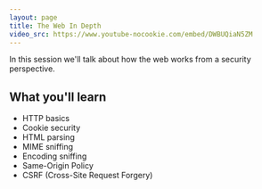 ```yaml
---
layout: page
title: The Web In Depth
video_src: https://www.youtube-nocookie.com/embed/DWBUQiaN5ZM
---
```


In this session we'll talk about how the web works from a security perspective.

What you'll learn
-----------------

- HTTP basics
- Cookie security
- HTML parsing
- MIME sniffing
- Encoding sniffing
- Same-Origin Policy
- CSRF (Cross-Site Request Forgery)
